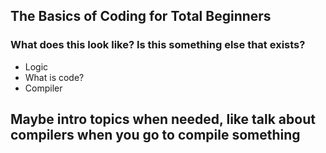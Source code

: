 ## The Basics of Coding for Total Beginners
### What does this look like? Is this something else that exists?

* Logic
* What is code?
* Compiler

## Maybe intro topics when needed, like talk about compilers when you go to compile something
